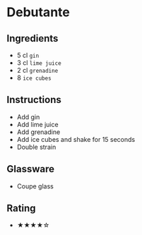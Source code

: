 # Debutante

## Ingredients
- 5 cl `gin`
- 3 cl `lime juice`
- 2 cl `grenadine`
- 8 `ice cubes`

## Instructions
- Add gin
- Add lime juice
- Add grenadine
- Add ice cubes and shake for 15 seconds
- Double strain

## Glassware
- Coupe glass

## Rating
- ★★★★☆